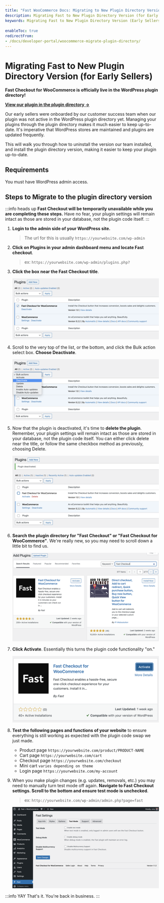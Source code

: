 ```yaml
---
title: "Fast WooCommerce Docs: Migrating to New Plugin Directory Version (for Early Sellers)"
description: Migrating Fast to New Plugin Directory Version (for Early Sellers)
keywords: Migrating Fast to New Plugin Directory Version (Early Sellers)

enableToc: true
redirectFrom:
- /docs/developer-portal/woocommerce-migrate-plugin-directory/
---
```


# Migrating Fast to New Plugin Directory Version (for Early Sellers)

**Fast Checkout for WooCommerce is officially live in the WordPress plugin directory!**

[**View our plugin in the plugin directory →**](https://wordpress.org/plugins/fast-checkout-for-woocommerce/)

Our early sellers were onboarded by our customer success team when our plugin was not active in the WordPress plugin directory yet. Managing your plugins through the plugin directory makes it much easier to keep up-to-date. It's imperative that WordPress stores are maintained and plugins are updated frequently.

This will walk you through how to uninstall the version our team installed, and install the plugin directory version, making it easier to keep your plugin up-to-date.

## Requirements

You must have WordPress admin access.

## Steps to Migrate to the plugin directory version

:::info heads up
**Fast Checkout will be temporarily unavailable while you are completing these steps.** Have no fear, your plugin settings will remain intact as those are stored in your database, not the plugin code itself.
:::

1. **Login to the admin side of your WordPress site.**

   > The url for this is usually `https://yourwebsite.com/wp-admin`

2. **Click on Plugins in your admin dashboard menu and locate Fast checkout**.

   > ex: `https://yourwebsite.com/wp-admin/plugins.php? `

3. **Click the box near the Fast Checkout title**.

   ![Select Fast Checkout plugin](images/select-fast-checkout-plugin.png)

4. Scroll to the very top of the list, or the bottom, and click the Bulk action select box. **Choose Deactivate**.

   ![Deactivate Fast Checkout plugin](images/deactivate-fast-checkout-plugin.png)

5. Now that the plugin is deactivated, it's time to **delete the plugin**. Remember, your plugin settings will remain intact as those are stored in your database, not the plugin code itself. You can either click delete near the title, or follow the same checkbox method as previously, choosing Delete.

   ![Delete Fast Checkout plugin](images/delete-fast-checkout-plugin.png)

6. **Search the plugin directory for "Fast Checkout" or "Fast Checkout for WooCommerce"**. We're really new, so you may need to scroll down a little bit to find us.

   ![Searching for Fast Checkout for WooCommerce](images/wp-add-plugins-fast-checkout.png)

7. **Click Activate**. Essentially this turns the plugin code functionality "on."

   ![Activate plugin](images/wp-activate-plugin.png)

8. **Test the following pages and functions of your website** to ensure everything is still working as expected with the plugin code swap we just made.

   - Product page `https://yourwebsite.com/product/PRODUCT-NAME`
   - Cart page `https://yourwebsite.com/cart`
   - Checkout page `https://yourwebsite.com/checkout`
   - Mini cart `varies depending on theme`
   - Login page `https://yourwebsite.com/my-account`

9. When you make plugin changes (e.g. updates, removals, etc.) you may need to manually turn test mode off again. **Navigate to Fast Checkout settings. Scroll to the bottom and ensure test mode is unchecked**.

   > ex: `http://yourwebsite.com/wp-admin/admin.php?page=fast`

   ![Ensure test mode is disabled](images/test-mode-tab.png)

:::info YAY
That's it. You're back in business.
:::

